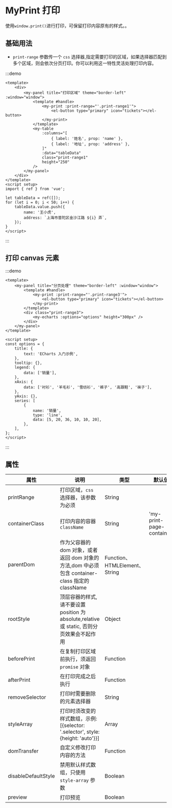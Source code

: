 # MyPrint 打印

使用`window.print()`进行打印，可保留打印内容原有的样式。。

## 基础用法

-   `print-range` 参数传一个 `css` 选择器,指定需要打印的区域，如果选择器匹配到多个区域，则会依次分页打印。你可以利用这一特性灵活处理打印内容。

:::demo

```vue
<template>
    <div>
        <my-panel title="打印区域" theme="border-left" :window="window">
            <template #handle>
                <my-print :print-range="'.print-range1'">
                    <el-button type="primary" icon="tickets"></el-button>
                </my-print>
            </template>
            <my-table
                :columns="[
                    { label: '姓名', prop: 'name' },
                    { label: '地址', prop: 'address' },
                ]"
                :data="tableData"
                class="print-range1"
                height="250"
            />
        </my-panel>
    </div>
</template>
<script setup>
import { ref } from 'vue';

let tableData = ref([]);
for (let i = 0; i < 50; i++) {
    tableData.value.push({
        name: '王小虎',
        address: `上海市普陀区金沙江路 ${i} 弄`,
    });
}
</script>
```

:::

## 打印 canvas 元素

:::demo

```vue
<template>
    <my-panel title="分页处理" theme="border-left" :window="window">
        <template #handle>
            <my-print :print-range="'.print-range3'">
                <el-button type="primary" icon="tickets"></el-button>
            </my-print>
        </template>
        <div class="print-range3">
            <my-echarts :options="options" height="300px" />
        </div>
    </my-panel>
</template>

<script setup>
const options = {
    title: {
        text: 'ECharts 入门示例',
    },
    tooltip: {},
    legend: {
        data: ['销量'],
    },
    xAxis: {
        data: ['衬衫', '羊毛衫', '雪纺衫', '裤子', '高跟鞋', '袜子'],
    },
    yAxis: {},
    series: [
        {
            name: '销量',
            type: 'line',
            data: [5, 20, 36, 10, 10, 20],
        },
    ],
};
</script>
```

:::

## 属性

| 属性                | 说明                                                                                           | 类型                          | 默认值                    |
| ------------------- | ---------------------------------------------------------------------------------------------- | ----------------------------- | ------------------------- |
| printRange          | 打印区域，`css` 选择器，该参数为必须                                                           | String                        |                           |
| containerClass      | 打印内容的容器 `className`                                                                     | String                        | 'my-print-page-container' |
| parentDom           | 作为父容器的 dom 对象，或者返回 dom 对象的方法,dom 中必须包含 container-class 指定的 className | Function、HTMLElement、String |                           |
| rootStyle           | 顶层容器的样式,请不要设置 position 为 absolute,relative 或 static, 否则分页效果会不起作用      | Object                        |                           |
| beforePrint         | 在复制打印区域前执行，须返回 `promise` 对象                                                    | Function                      |                           |
| afterPrint          | 在打印完成之后执行                                                                             | Function                      |                           |
| removeSelector      | 打印时需要删除的元素选择器                                                                     | String                        |                           |
| styleArray          | 打印时须改变的样式数组，示例:[{selector: '.selector', style: {height: 'auto'}}]                | Array                         |                           |
| domTransfer         | 自定义修改打印内容的方法                                                                       | Function                      |                           |
| disableDefaultStyle | 禁用默认样式数组，只使用 `style-array` 参数                                                    | Boolean                       |                           |
| preview             | 打印预览                                                                                       | Boolean                       |                           |
